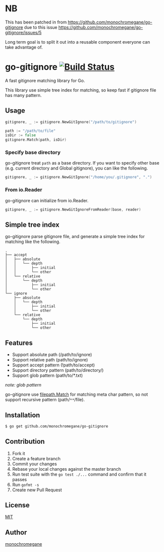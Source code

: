 # NB 

This has been patched in from https://github.com/monochromegane/go-gitignore due to this issue https://github.com/monochromegane/go-gitignore/issues/5

Long term goal is to split it out into a reusable component everyone can take advantage of.

# go-gitignore [![Build Status](https://travis-ci.org/monochromegane/go-gitignore.svg)](https://travis-ci.org/monochromegane/go-gitignore)

A fast gitignore matching library for Go.

This library use simple tree index for matching, so keep fast if gitignore file has many pattern.

## Usage

```go
gitignore, _ := gitignore.NewGitIgnore("/path/to/gitignore")

path := "/path/to/file"
isDir := false
gitignore.Match(path, isDir)
```

### Specify base directory

go-gitignore treat `path` as a base directory.
If you want to specify other base (e.g. current directory and Global gitignore), you can like the following.

```go
gitignore, _ := gitignore.NewGitIgnore("/home/you/.gitignore", ".")
```

### From io.Reader

go-gitignore can initialize from io.Reader.

```go
gitignore, _ := gitignore.NewGitIgnoreFromReader(base, reader)
```

## Simple tree index

go-gitignore parse gitignore file, and generate a simple tree index for matching like the following.

```
.
├── accept
│   ├── absolute
│   │   └── depth
│   │       ├── initial
│   │       └── other
│   └── relative
│       └── depth
│           ├── initial
│           └── other
└── ignore
    ├── absolute
    │   └── depth
    │       ├── initial
    │       └── other
    └── relative
        └── depth
            ├── initial
            └── other
```

## Features

- Support absolute path (/path/to/ignore)
- Support relative path (path/to/ignore)
- Support accept pattern (!path/to/accept)
- Support directory pattern (path/to/directory/)
- Support glob pattern (path/to/\*.txt)

*note: glob pattern*

go-gitignore use [filepath.Match](https://golang.org/pkg/path/filepath/#Match) for matching meta char pattern, 
so not support recursive pattern (path/`**`/file).

## Installation

```sh
$ go get github.com/monochromegane/go-gitignore
```

## Contribution

1. Fork it
2. Create a feature branch
3. Commit your changes
4. Rebase your local changes against the master branch
5. Run test suite with the `go test ./...` command and confirm that it passes
6. Run `gofmt -s`
7. Create new Pull Request

## License

[MIT](https://github.com/monochromegane/go-gitignore/blob/master/LICENSE)

## Author

[monochromegane](https://github.com/monochromegane)

